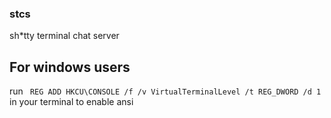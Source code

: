 ### stcs
sh*tty terminal chat server

## For windows users
run ``` REG ADD HKCU\CONSOLE /f /v VirtualTerminalLevel /t REG_DWORD /d 1``` in your terminal to enable ansi 
